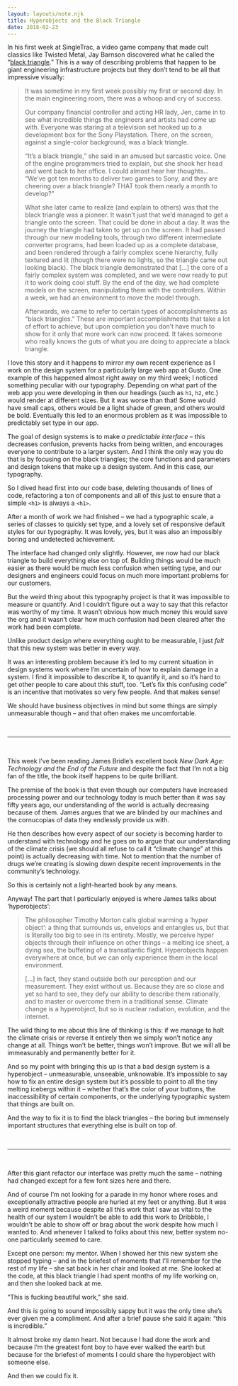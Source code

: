 ```yaml
---
layout: layouts/note.njk
title: Hyperobjects and the Black Triangle
date: 2018-02-23
---
```


In his first week at SingleTrac, a video game company that made cult classics like Twisted Metal, Jay Barnson discovered what he called the “[black triangle](http://rampantgames.com/blog/?p=7745).” This is a way of describing problems that happen to be giant engineering infrastructure projects but they don’t tend to be all that impressive visually:

> It was sometime in my first week possibly my first or second day. In the main engineering room, there was a whoop and cry of success.
>
> Our company financial controller and acting HR lady, Jen, came in to see what incredible things the engineers and artists had come up with. Everyone was staring at a television set hooked up to a development box for the Sony Playstation. There, on the screen, against a single-color background, was a black triangle.
>
> “It’s a black triangle,” she said in an amused but sarcastic voice. One of the engine programmers tried to explain, but she shook her head and went back to her office. I could almost hear her thoughts… “We’ve got ten months to deliver two games to Sony, and they are cheering over a black triangle? THAT took them nearly a month to develop?”
>
> What she later came to realize (and explain to others) was that the black triangle was a pioneer. It wasn’t just that we’d managed to get a triangle onto the screen. That could be done in about a day. It was the journey the triangle had taken to get up on the screen. It had passed through our new modeling tools, through two different intermediate converter programs, had been loaded up as a complete database, and been rendered through a fairly complex scene hierarchy, fully textured and lit (though there were no lights, so the triangle came out looking black). The black triangle demonstrated that [...] the core of a fairly complex system was completed, and we were now ready to put it to work doing cool stuff. By the end of the day, we had complete models on the screen, manipulating them with the controllers. Within a week, we had an environment to move the model through.
>
> Afterwards, we came to refer to certain types of accomplishments as “black triangles.” These are important accomplishments that take a lot of effort to achieve, but upon completion you don’t have much to show for it only that more work can now proceed. It takes someone who really knows the guts of what you are doing to appreciate a black triangle.

I love this story and it happens to mirror my own recent experience as I work on the design system for a particularly large web app at Gusto. One example of this happened almost right away on my third week; I noticed something peculiar with our typography. Depending on what part of the web app you were developing in then our headings (such as `h1`, `h2`, etc.) would render at different sizes. But it was worse than that! Some would have small caps, others would be a light shade of green, and others would be bold. Eventually this led to an enormous problem as it was impossible to predictably set type in our app.

The goal of design systems is to make _a predictable interface_ – this decreases confusion, prevents hacks from being written, and encourages everyone to contribute to a larger system. And I think the only way you do that is by focusing on the black triangles; the core functions and parameters and design tokens that make up a design system. And in this case, our typography.

So I dived head first into our code base, deleting thousands of lines of code, refactoring a ton of components and all of this just to ensure that a simple `<h1>` is always a `<h1>`.

After a month of work we had finished – we had a typographic scale, a series of classes to quickly set type, and a lovely set of responsive default styles for our typography. It was lovely, yes, but it was also an impossibly boring and undetected achievement.

The interface had changed only slightly. However, we now had our black triangle to build everything else on top of. Building things would be much easier as there would be much less confusion when setting type, and our designers and engineers could focus on much more important problems for our customers.

But the weird thing about this typography project is that it was impossible to measure or quantify. And I couldn’t figure out a way to say that this refactor was worthy of my time. It wasn’t obvious how much money this would save the org and it wasn’t clear how much confusion had been cleared after the work had been complete.

Unlike product design where everything ought to be measurable, I just _felt_ that this new system was better in every way.

It was an interesting problem because it’s led to my current situation in design systems work where I’m uncertain of how to explain damage in a system. I find it impossible to describe it, to quantify it, and so it’s hard to get other people to care about this stuff, too. “Let’s fix this confusing code” is an incentive that motivates so very few people. And that makes sense!

We should have business objectives in mind but some things are simply unmeasurable though – and that often makes me uncomfortable.

<br />

---

<br />

This week I’ve been reading James Bridle’s excellent book _New Dark Age: Technology and the End of the Future_ and despite the fact that I’m not a big fan of the title, the book itself happens to be quite brilliant.

The premise of the book is that even though our computers have increased processing power and our technology today is much better than it was say fifty years ago, our understanding of the world is actually decreasing because of them. James argues that we are blinded by our machines and the cornucopias of data they endlessly provide us with.

He then describes how every aspect of our society is becoming harder to understand with technology and he goes on to argue that our understanding of the climate crisis (we should all refuse to call it “climate change” at this point) is actually decreasing with time. Not to mention that the number of drugs we’re creating is slowing down despite recent improvements in the community’s technology.

So this is certainly not a light-hearted book by any means.

Anyway! The part that I particularly enjoyed is where James talks about ‘hyperobjects’:

> The philosopher Timothy Morton calls global warming a ‘hyper object’: a thing that surrounds us, envelops and entangles us, but that is literally too big to see in its entirety. Mostly, we perceive hyper objects through their influence on other things – a melting ice sheet, a dying sea, the buffeting of a transatlantic flight. Hyperobjects happen everywhere at once, but we can only experience them in the local environment.
>
> […] in fact, they stand outside both our perception and our measurement. They exist without us. Because they are so close and yet so hard to see, they defy our ability to describe them rationally, and to master or overcome them in a traditional sense. Climate change is a hyperobject, but so is nuclear radiation, evolution, and the internet.

The wild thing to me about this line of thinking is this: if we manage to halt the climate crisis or reverse it entirely then we simply won’t notice any change at all. Things won’t be better, things won’t improve. But we will all be immeasurably and permanently better for it.

And so my point with bringing this up is that a bad design system is a hyperobject – unmeasurable, unseeable, unknowable. It’s impossible to say how to fix an entire design system but it’s possible to point to all the tiny melting icebergs within it – whether that’s the color of your buttons, the inaccessibility of certain components, or the underlying typographic system that things are built on.

And the way to fix it is to find the black triangles – the boring but immensely important structures that everything else is built on top of.

<br />

---

<br />

After this giant refactor our interface was pretty much the same – nothing had changed except for a few font sizes here and there.

And of course I’m not looking for a parade in my honor where roses and exceptionally attractive people are hurled at my feet or anything. But it was a weird moment because despite all this work that I saw as vital to the health of our system I wouldn’t be able to add this work to Dribbble, I wouldn’t be able to show off or brag about the work despite how much I wanted to. And whenever I talked to folks about this new, better system no-one particularly seemed to care.

Except one person: my mentor. When I showed her this new system she stopped typing – and in the briefest of moments that I’ll remember for the rest of my life – she sat back in her chair and looked at me. She looked at the code, at this black triangle I had spent months of my life working on, and then she looked back at me.

“This is fucking beautiful work,” she said.

And this is going to sound impossibly sappy but it was the only time she’s ever given me a compliment. And after a brief pause she said it again: “this is incredible.”

It almost broke my damn heart. Not because I had done the work and because I’m the greatest font boy to have ever walked the earth but because for the briefest of moments I could share the hyperobject with someone else.

And then we could fix it.
